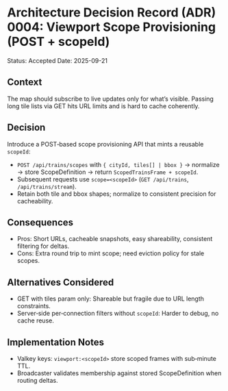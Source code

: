 # Architecture Decision Record (ADR) 0004: Viewport Scope Provisioning (POST + scopeId)

Status: Accepted
Date: 2025-09-21

## Context

The map should subscribe to live updates only for what’s visible. Passing long tile lists via GET hits URL limits and is hard to cache coherently.

## Decision

Introduce a POST‑based scope provisioning API that mints a reusable `scopeId`:

- `POST /api/trains/scopes` with `{ cityId, tiles[] | bbox }` → normalize → store ScopeDefinition → return `ScopedTrainsFrame + scopeId`.
- Subsequent requests use `scope=<scopeId>` (`GET /api/trains`, `/api/trains/stream`).
- Retain both tile and bbox shapes; normalize to consistent precision for cacheability.

## Consequences

- Pros: Short URLs, cacheable snapshots, easy shareability, consistent filtering for deltas.
- Cons: Extra round trip to mint scope; need eviction policy for stale scopes.

## Alternatives Considered

- GET with tiles param only: Shareable but fragile due to URL length constraints.
- Server‑side per‑connection filters without `scopeId`: Harder to debug, no cache reuse.

## Implementation Notes

- Valkey keys: `viewport:<scopeId>` store scoped frames with sub‑minute TTL.
- Broadcaster validates membership against stored ScopeDefinition when routing deltas.
